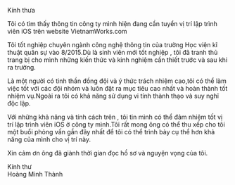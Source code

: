 Kính thưa </br>

Tôi có tìm thấy thông tin công ty mình hiện đang cần tuyển vị trí lập trình viên iOS trên website VietnamWorks.com

Tôi tốt nghiệp chuyên ngành công nghệ thông tin của trường Học viện kĩ thuật quân sự vào 8/2015.Dù là sinh viên mới tốt nghiệp , tôi đã tranh thủ trang bị cho mình những kiến thức và kinh nghiệm cần thiết trước và sau khi ra trường. 

Là một người có tinh thần đồng đội và ý thức trách nhiệm cao,tôi có thể làm việc tốt với các đội nhóm và luôn đặt ra mục tiêu cao nhất và hoàn thành tốt nhiệm vụ.Ngoài ra tôi có khả năng sử dụng vi tính thành thạo và suy nghĩ độc lập.

Với những khả năng và tính cách trên , tôi tin mình có thể đảm nhiệm tốt vị trí lập trình viên iOS ở công ty mình.Tôi rất mong ông có thể thu xếp cho tôi một buổi phỏng vấn gần đây nhất để tôi có thể trình bày cụ thể hơn khả năng của mình cho vị trí này.

Xin cảm ơn ông đã giành thời gian đọc hồ sơ và nguyện vọng của tôi.

Kính thư </br>
Hoàng Minh Thành